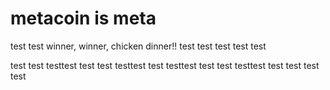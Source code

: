# metacoin is meta

test
test
winner, winner, chicken dinner!!
test
test
test
test
test

test
test
testtest
test
test
testtest
test
testtest
test
test
testtest
test
test
test
test
